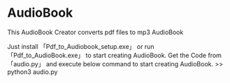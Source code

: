 # AudioBook
This AudioBook Creator converts pdf files to mp3 AudioBook

<Windows Users>
  Just install 「Pdf_to_Audiobook_setup.exe」 or run　「Pdf_to_AudioBook.exe」 to start creating AudioBook.
 
<MAC or Linux Users>
   Get the Code from 「audio.py」 and execute below command to start creating AudioBook.
     >> python3 audio.py
     
